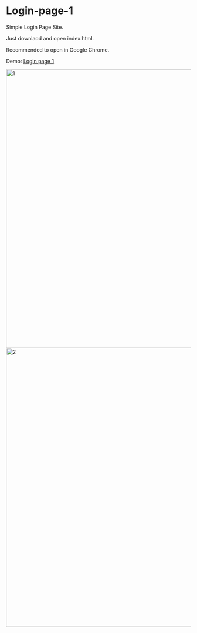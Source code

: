 # Login-page-1
Simple Login Page Site.

Just downlaod and open index.html.

Recommended to open in Google Chrome.

Demo: <a href="https://omonovsardorbek.github.io/Login-page-1/"> Login page 1</a>

<img width="760" alt="1" src="https://user-images.githubusercontent.com/125531436/232268291-b075016a-3063-4c6b-ae24-836357f963fc.png">

<img width="760" alt="2" src="https://user-images.githubusercontent.com/125531436/232268308-d4934064-687e-4230-aaf4-1d14553047b6.png">
